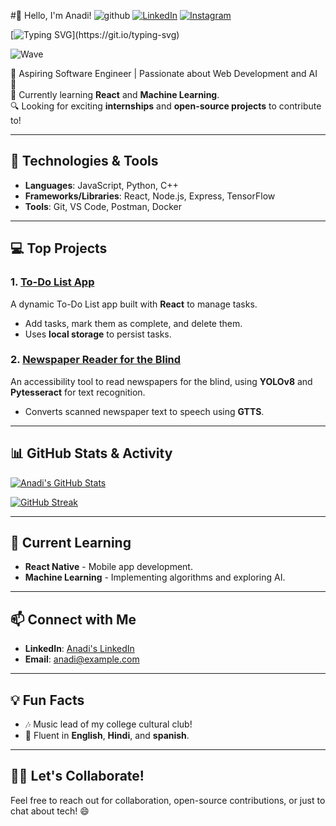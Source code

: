 #👋 Hello, I'm Anadi!
![github](https://img.shields.io/badge/GitHub-000000?style=for-the-badge&logo=GitHub&logoColor=white)
[![LinkedIn](https://img.shields.io/badge/LinkedIn-0077B5?style=for-the-badge&logo=LinkedIn&logoColor=white)](https://www.linkedin.com/in/anadi-singh-272843266/)
[![Instagram](https://img.shields.io/badge/Instagram-E4405F?style=for-the-badge&logo=Instagram&logoColor=white)](https://www.instagram.com/rajputanadi)

[![Typing SVG](https://readme-typing-svg.herokuapp.com?font=Fira+Code&size=22&duration=3000&color=36BCF7&center=true&vCenter=true&width=600&lines=Hi+there!+👋;Welcome+to+my+GitHub!;I+am+a+Software+Engineer+in+making.;I+love+React+%26+JavaScript!)](https://git.io/typing-svg)

![Wave](https://raw.githubusercontent.com/MartinHeinz/MartinHeinz/master/wave.gif)





🌟 Aspiring Software Engineer | Passionate about Web Development and AI 🌟  
🚀 Currently learning **React** and **Machine Learning**.  
🔍 Looking for exciting **internships** and **open-source projects** to contribute to!

---

## 🚀 Technologies & Tools

- **Languages**: JavaScript, Python, C++
- **Frameworks/Libraries**: React, Node.js, Express, TensorFlow
- **Tools**: Git, VS Code, Postman, Docker

---

## 💻 Top Projects

### 1. **[To-Do List App](https://github.com/Anadi0302/To-do-list)**
A dynamic To-Do List app built with **React** to manage tasks.  
- Add tasks, mark them as complete, and delete them.
- Uses **local storage** to persist tasks.

### 2. **[Newspaper Reader for the Blind](https://github.com/Anadi0302/Newspaper-Reader)**
An accessibility tool to read newspapers for the blind, using **YOLOv8** and **Pytesseract** for text recognition.  
- Converts scanned newspaper text to speech using **GTTS**.

---

## 📊 GitHub Stats & Activity

[![Anadi's GitHub Stats](https://github-readme-stats.vercel.app/api?username=Anadi0302&show_icons=true&theme=radical)](https://github.com/Anadi0302)

[![GitHub Streak](https://github-readme-streak-stats.herokuapp.com/?user=Anadi0302&theme=radical)](https://github.com/Anadi0302)

---

## 🌱 Current Learning

- **React Native** - Mobile app development.
- **Machine Learning** - Implementing algorithms and exploring AI.

---

## 📫 Connect with Me

- **LinkedIn**: [Anadi's LinkedIn]([https://www.linkedin.com/in/anadi/](https://www.linkedin.com/in/anadi-singh-272843266/))
- **Email**: [anadi@example.com](anadirajput.pat@gmail.com)

---

## 💡 Fun Facts

- 🎶 Music lead of my college cultural club!
- 💬 Fluent in **English**, **Hindi**, and **spanish**.

---

## 👨‍💻 Let's Collaborate!

Feel free to reach out for collaboration, open-source contributions, or just to chat about tech! 😄  
